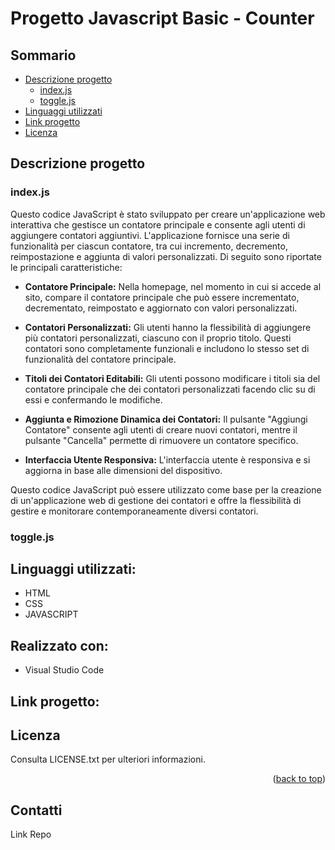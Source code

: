 # Progetto Javascript Basic - Counter

## Sommario

- [Descrizione progetto](#descrizione-progetto)
  - [index.js](#indexjs)
  - [toggle.js](#togglejs)
- [Linguaggi utilizzati](#linguaggi-utilizzati)
- [Link progetto](#link-progetto)
- [Licenza](#licenza)

## Descrizione progetto
### index.js

Questo codice JavaScript è stato sviluppato per creare un'applicazione web interattiva che gestisce un contatore principale e consente agli utenti di aggiungere contatori aggiuntivi. L'applicazione fornisce una serie di funzionalità per ciascun contatore, tra cui incremento, decremento, reimpostazione e aggiunta di valori personalizzati. Di seguito sono riportate le principali caratteristiche:

- **Contatore Principale:** Nella homepage, nel momento in cui si accede al sito, compare il contatore principale che può essere incrementato, decrementato, reimpostato e aggiornato con valori personalizzati.

- **Contatori Personalizzati:** Gli utenti hanno la flessibilità di aggiungere più contatori personalizzati, ciascuno con il proprio titolo. Questi contatori sono completamente funzionali e includono lo stesso set di funzionalità del contatore principale.

- **Titoli dei Contatori Editabili:** Gli utenti possono modificare i titoli sia del contatore principale che dei contatori personalizzati facendo clic su di essi e confermando le modifiche.

- **Aggiunta e Rimozione Dinamica dei Contatori:** Il pulsante "Aggiungi Contatore" consente agli utenti di creare nuovi contatori, mentre il pulsante "Cancella" permette di rimuovere un contatore specifico.

- **Interfaccia Utente Responsiva:** L'interfaccia utente è responsiva e si aggiorna in base alle dimensioni del dispositivo.

Questo codice JavaScript può essere utilizzato come base per la creazione di un'applicazione web di gestione dei contatori e offre la flessibilità di gestire e monitorare contemporaneamente diversi contatori.

### toggle.js



## Linguaggi utilizzati:
- HTML
- CSS
- JAVASCRIPT

## Realizzato con:
- Visual Studio Code

## Link progetto:

## Licenza
Consulta LICENSE.txt per ulteriori informazioni.

<p align="right">(<a href="#readme-top">back to top</a>)</p>

## Contatti

Link Repo 
